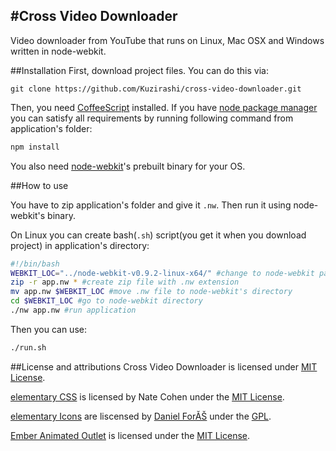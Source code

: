 #Cross Video Downloader
----
Video downloader from YouTube that runs on Linux, Mac OSX and Windows written in node-webkit.

##Installation
First, download project files. You can do this via:
~~~~ git
git clone https://github.com/Kuzirashi/cross-video-downloader.git
~~~~
Then, you need [CoffeeScript](https://github.com/jashkenas/coffee-script) installed. If you have [node package manager](https://github.com/npm/npm) you can satisfy all requirements by running following command from application's folder:
~~~~ bash
npm install
~~~~
You also need [node-webkit](https://github.com/rogerwang/node-webkit)'s prebuilt binary for your OS.

##How to use

You have to zip application's folder and give it `.nw`. Then run it using node-webkit's binary.

On Linux you can create bash(`.sh`) script(you get it when you download project) in application's directory:
~~~~ bash
#!/bin/bash
WEBKIT_LOC="../node-webkit-v0.9.2-linux-x64/" #change to node-webkit path
zip -r app.nw * #create zip file with .nw extension
mv app.nw $WEBKIT_LOC #move .nw file to node-webkit's directory
cd $WEBKIT_LOC #go to node-webkit directory
./nw app.nw #run application
~~~~

Then you can use:
~~~~ bash
./run.sh
~~~~

##License and attributions
Cross Video Downloader is licensed under [MIT License](https://github.com/Kuzirashi/cross-video-downloader/blob/master/LICENSE).

[elementary CSS](https://github.com/nateify/elementary-CSS/) is licensed by Nate Cohen under the [MIT License](http://opensource.org/licenses/MIT).

[elementary Icons](http://danrabbit.deviantart.com/art/elementary-Icons-65437279) are liscensed by [Daniel ForĂŠ](http://danrabbit.deviantart.com/) under the [GPL](http://www.gnu.org/licenses/gpl-3.0.txt).

[Ember Animated Outlet](https://github.com/billysbilling/ember-animated-outlet) is licensed under the [MIT License](https://github.com/billysbilling/ember-animated-outlet/blob/master/LICENSE).